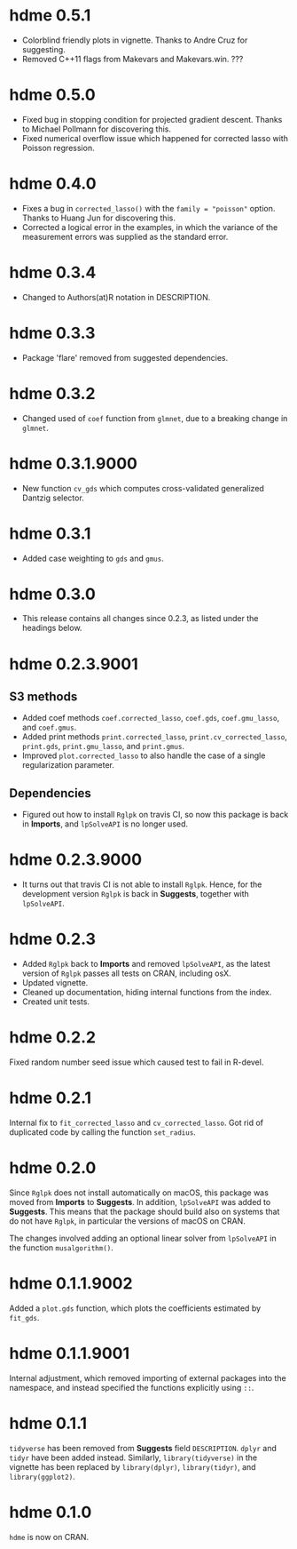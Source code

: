 # hdme 0.5.1

- Colorblind friendly plots in vignette. Thanks to Andre Cruz for suggesting.
- Removed C++11 flags from Makevars and Makevars.win.
???
# hdme 0.5.0

- Fixed bug in stopping condition for projected gradient descent. Thanks to Michael
Pollmann for discovering this.
- Fixed numerical overflow issue which happened for corrected lasso with Poisson regression.

# hdme 0.4.0

- Fixes a bug in `corrected_lasso()` with the `family = "poisson"` option. Thanks
  to Huang Jun for discovering this.
- Corrected a logical error in the examples, in which the variance of the measurement 
  errors was supplied as the standard error.
  

# hdme 0.3.4

- Changed to Authors(at)R notation in DESCRIPTION.

# hdme 0.3.3

- Package 'flare' removed from suggested dependencies.

# hdme 0.3.2

- Changed used of `coef` function from `glmnet`, due to a breaking change in `glmnet`.

# hdme 0.3.1.9000

- New function `cv_gds` which computes cross-validated generalized Dantzig selector.

# hdme 0.3.1

- Added case weighting to `gds` and `gmus`.

# hdme 0.3.0

- This release contains all changes since 0.2.3, as listed under the headings below.

# hdme 0.2.3.9001

## S3 methods

- Added coef methods `coef.corrected_lasso`, `coef.gds`, `coef.gmu_lasso`, and `coef.gmus`. 
- Added print methods `print.corrected_lasso`, `print.cv_corrected_lasso`, `print.gds`, `print.gmu_lasso`, and `print.gmus`.
- Improved `plot.corrected_lasso` to also handle the case of a single regularization parameter.

## Dependencies

- Figured out how to install `Rglpk` on travis CI, so now this package is back in **Imports**, and `lpSolveAPI` is no longer used.

# hdme 0.2.3.9000
- It turns out that travis CI is not able to install `Rglpk`. Hence, for the development version `Rglpk` is back in **Suggests**, together with `lpSolveAPI`.

# hdme 0.2.3
- Added `Rglpk` back to **Imports** and removed `lpSolveAPI`, as the latest version of `Rglpk` passes all tests on CRAN, including osX.
- Updated vignette.
- Cleaned up documentation, hiding internal functions from the index.
- Created unit tests.

# hdme 0.2.2
Fixed random number seed issue which caused test to fail in R-devel.

# hdme 0.2.1
Internal fix to `fit_corrected_lasso` and `cv_corrected_lasso`. Got rid of duplicated code by calling the function `set_radius`.

# hdme 0.2.0
Since `Rglpk` does not install automatically on macOS, this package was moved from **Imports** to **Suggests**. In addition, `lpSolveAPI` was added to **Suggests**. This means that the package should build also on systems that do not have `Rglpk`, in particular the versions of macOS on CRAN.

The changes involved adding an optional linear solver from `lpSolveAPI` in the function `musalgorithm()`.

# hdme 0.1.1.9002
Added a `plot.gds` function, which plots the coefficients estimated by `fit_gds`.

# hdme 0.1.1.9001
Internal adjustment, which removed importing of external packages into the namespace, and instead specified the functions explicitly using `::`.

# hdme 0.1.1
`tidyverse` has been removed from **Suggests** field `DESCRIPTION`. `dplyr` and `tidyr` have been added instead. Similarly, `library(tidyverse)` in the vignette has been replaced by `library(dplyr)`, `library(tidyr)`, and `library(ggplot2)`.

# hdme 0.1.0
`hdme` is now on CRAN.
